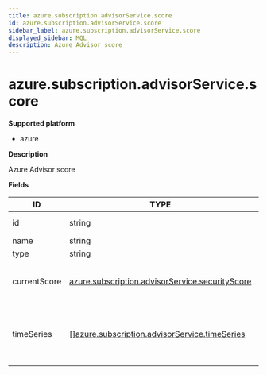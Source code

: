 ```yaml
---
title: azure.subscription.advisorService.score
id: azure.subscription.advisorService.score
sidebar_label: azure.subscription.advisorService.score
displayed_sidebar: MQL
description: Azure Advisor score
---
```


# azure.subscription.advisorService.score

**Supported platform**

- azure

**Description**

Azure Advisor score

**Fields**

| ID           | TYPE                                                                                                      | DESCRIPTION                                                      |
| ------------ | --------------------------------------------------------------------------------------------------------- | ---------------------------------------------------------------- |
| id           | string                                                                                                    | Score identifier                                                 |
| name         | string                                                                                                    | Score name                                                       |
| type         | string                                                                                                    | Score type                                                       |
| currentScore | [azure.subscription.advisorService.securityScore](azure.subscription.advisorservice.securityscore.md)     | Current score for the advisor category                           |
| timeSeries   | &#91;&#93;[azure.subscription.advisorService.timeSeries](azure.subscription.advisorservice.timeseries.md) | List of time series, containing previous scores for the category |
